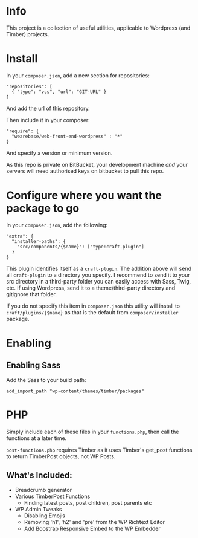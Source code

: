 # Info
This project is a collection of useful utilities, applicable to Wordpress (and Timber) projects.

# Install
In your `composer.json`, add a new section for repositories:

```
"repositories": [
  { "type": "vcs", "url": "GIT-URL" }
]
```

And add the url of this repository.

Then include it in your composer:

```
"require": {
  "wearebase/web-front-end-wordpress" : "*"
}
```

And specify a version or minimum version.

As this repo is private on BitBucket, your development machine *and* your servers will need authorised keys on bitbucket to pull this repo.

# Configure where you want the package to go
In your `composer.json`, add the following:

```
"extra": {
  "installer-paths": {
    "src/components/{$name}": ["type:craft-plugin"]
  }
}
```

This plugin identifies itself as a `craft-plugin`. The addition above will send all `craft-plugin` to a directory you specify. I recommend to send it to your src directory in a third-party folder you can easily access with Sass, Twig, etc. If using Wordpress, send it to a theme/third-party directory and gitignore that folder.

If you do not specify this item in `composer.json` this utility will install to `craft/plugins/{$name}` as that is the default from `composer/installer` package.

# Enabling

## Enabling Sass
Add the Sass to your build path:

```
add_import_path "wp-content/themes/timber/packages"
```

# PHP
Simply include each of these files in your `functions.php`, then call the functions at a later time.

`post-functions.php` requires Timber as it uses Timber's get_post functions to return TimberPost objects, not WP Posts.

## What's Included:
* Breadcrumb generator
* Various TimberPost Functions
    * Finding latest posts, post children, post parents etc
* WP Admin Tweaks
    * Disabling Emojis
    * Removing 'h1', 'h2' and 'pre' from the WP Richtext Editor
    * Add Boostrap Responsive Embed to the WP Embedder